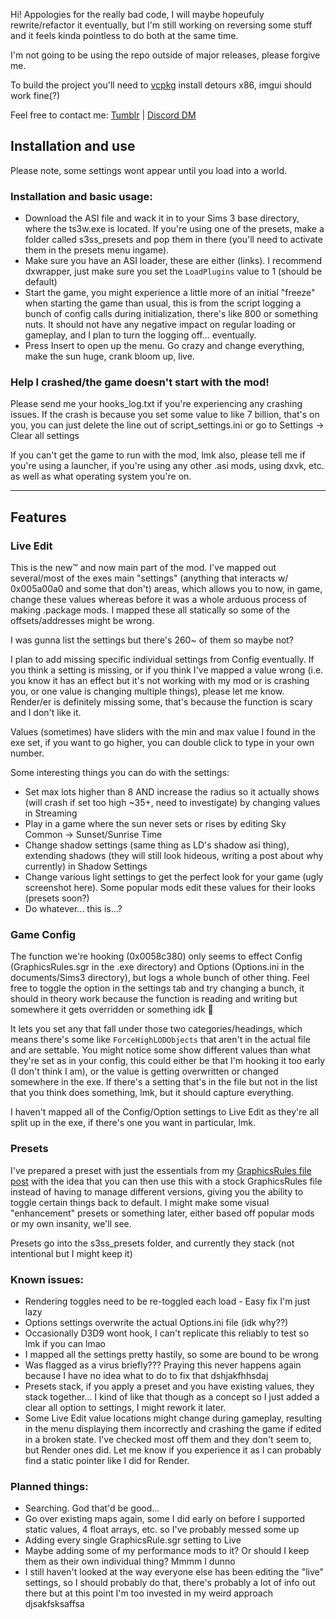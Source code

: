 Hi! Appologies for the really bad code, I will maybe hopeufuly rewrite/refactor it eventually, but I'm still working on reversing some stuff and it feels kinda pointless to do both at the same time.

I'm not going to be using the repo outside of major releases, please forgive me.

To build the project you'll need to [vcpkg](https://github.com/microsoft/vcpkg) install detours x86, imgui should work fine(?)

Feel free to contact me: [Tumblr](https://sims3fiend.tumblr.com/) | [Discord DM](https://discord.gg/akgJACJZ)


## Installation and use
Please note, some settings wont appear until you load into a world.

### Installation and basic usage:
- Download the ASI file and wack it in to your Sims 3 base directory, where the ts3w.exe is located. If you're using one of the presets, make a folder called s3ss_presets and pop them in there (you'll need to activate them in the presets menu ingame).
- Make sure you have an ASI loader, these are either (links). I recommend dxwrapper, just make sure you set the `LoadPlugins` value to 1 (should be default)
- Start the game, you might experience a little more of an initial "freeze" when starting the game than usual, this is from the script logging a bunch of config calls during initialization, there's like 800 or something nuts. It should not have any negative impact on regular loading or gameplay, and I plan to turn the logging off... eventually. 
- Press Insert to open up the menu. Go crazy and change everything, make the sun huge, crank bloom up, live.

### Help I crashed/the game doesn't start with the mod!

Please send me your hooks_log.txt if you're experiencing any crashing issues. If the crash is because you set some value to like 7 billion, that's on you, you can just delete the line out of script_settings.ini or go to Settings -> Clear all settings

If you can't get the game to run with the mod, lmk also, please tell me if you're using a launcher, if you're using any other .asi mods, using dxvk, etc. as well as what operating system you're on.

---

## Features
### Live Edit
This is the new™ and now main part of the mod. I've mapped out several/most of the exes main "settings" (anything that interacts w/ 0x005a00a0 and some that don't) areas, which allows you to now, in game, change these values whereas before it was a whole arduous process of making .package mods.  I mapped these all statically so some of the offsets/addresses might be wrong.

I was gunna list the settings but there's 260~ of them so maybe not?

I plan to add missing specific individual settings from Config eventually. If you think a setting is missing, or if you think I've mapped a value wrong (i.e. you know it has an effect but it's not working with my mod or is crashing you, or one value is changing multiple things), please let me know. Render/er is definitely missing some, that's because the function is scary and I don't like it.

Values (sometimes) have sliders with the min and max value I found in the exe set, if you want to go higher, you can double click to type in your own number.

Some interesting things you can do with the settings:

- Set max lots higher than 8 AND increase the radius so it actually shows (will crash if set too high ~35+, need to investigate) by changing values in Streaming  
- Play in a game where the sun never sets or rises by editing Sky Common -> Sunset/Sunrise Time
- Change shadow settings (same thing as LD's shadow asi thing), extending shadows (they will still look hideous, writing a post about why currently) in Shadow Settings
- Change various light settings to get the perfect look for your game (ugly screenshot here). Some popular mods edit these values for their looks (presets soon?)
- Do whatever... this is...?


### Game Config
The function we're hooking (0x0058c380) only seems to effect Config (GraphicsRules.sgr in the .exe directory) and Options (Options.ini in the documents/Sims3 directory), but logs a whole bunch of other thing. Feel free to toggle the option in the settings tab and try changing a bunch, it should in theory work because the function is reading and writing but somewhere it gets overridden or something idk 🤷

It lets you set any that fall under those two categories/headings, which means there's some like `ForceHighLODObjects` that aren't in the actual file and are settable. You might notice some show different values than what they're set as in your config, this could either be that I'm hooking it too early (I don't think I am), or the value is getting overwritten or changed somewhere in the exe. If there's a setting that's in the file but not in the list that you think does something, lmk, but it should capture everything.

I haven't mapped all of the Config/Option settings to Live Edit as they're all split up in the exe, if there's one you want in particular, lmk.

### Presets
I've prepared a preset with just the essentials from my [GraphicsRules file post](https://www.tumblr.com/sims3fiend/747099242410147840/new-master-post?source=share) with the idea that you can then use this with a stock GraphicsRules file instead of having to manage different versions, giving you the ability to toggle certain things back to default. I might make some visual "enhancement" presets or something later, either based off popular mods or my own insanity, we'll see.

Presets go into the s3ss_presets folder, and currently they stack (not intentional but I might keep it)
### Known issues:
- Rendering toggles need to be re-toggled each load - Easy fix I'm just lazy
- Options settings overwrite the actual Options.ini file (idk why??)
- Occasionally D3D9 wont hook, I can't replicate this reliably to test so lmk if you can lmao
- I mapped all the settings pretty hastily, so some are bound to be wrong
- Was flagged as a virus briefly??? Praying this never happens again because I have no idea what to do to fix that dshjakfhhsdaj
- Presets stack, if you apply a preset and you have existing values, they stack together... I kind of like that though as a concept so I just added a clear all option to settings, I might rework it later.
- Some Live Edit value locations might change during gameplay, resulting in the menu displaying them incorrectly and crashing the game if edited in a broken state. I've checked most off them and they don't seem to, but Render ones did. Let me know if you experience it as I can probably find a static pointer like I did for Render.

### Planned things:
- Searching. God that'd be good...
- Go over existing maps again, some I did early on before I supported static values, 4 float arrays, etc. so I've probably messed some up
- Adding every single GraphicsRule.sgr setting to Live
- Maybe adding some of my performance mods to it? Or should I keep them as their own individual thing? Mmmm I dunno
- I still haven't looked at the way everyone else has been editing the "live" settings, so I should probably do that, there's probably a lot of info out there but at this point I'm too invested in my weird approach djsakfsksaffsa
